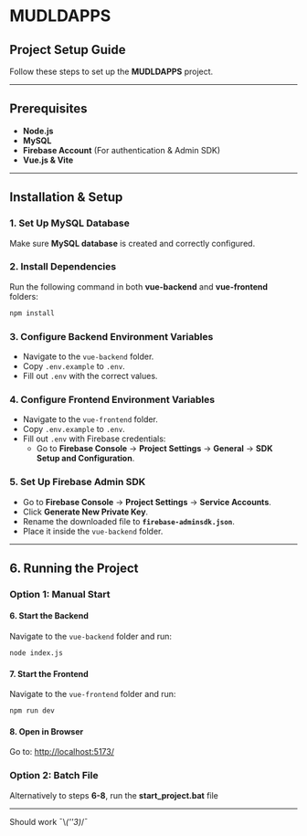 # MUDLDAPPS

## Project Setup Guide

Follow these steps to set up the **MUDLDAPPS** project.

---

## Prerequisites

- **Node.js**
- **MySQL**
- **Firebase Account** (For authentication & Admin SDK)
- **Vue.js & Vite**

---

## Installation & Setup

### 1. Set Up MySQL Database
Make sure **MySQL database** is created and correctly configured.

### 2. Install Dependencies
Run the following command in both **vue-backend** and **vue-frontend** folders:
```sh
npm install
```

### 3. Configure Backend Environment Variables
- Navigate to the `vue-backend` folder.
- Copy `.env.example` to `.env`.
- Fill out `.env` with the correct values.

### 4. Configure Frontend Environment Variables
- Navigate to the `vue-frontend` folder.
- Copy `.env.example` to `.env`.
- Fill out `.env` with Firebase credentials:
  - Go to **Firebase Console** → **Project Settings** → **General** → **SDK Setup and Configuration**.

### 5. Set Up Firebase Admin SDK
- Go to **Firebase Console** → **Project Settings** → **Service Accounts**.
- Click **Generate New Private Key**.
- Rename the downloaded file to **`firebase-adminsdk.json`**.
- Place it inside the `vue-backend` folder.

---

## 6. Running the Project

### Option 1: Manual Start
#### 6. Start the Backend
Navigate to the `vue-backend` folder and run:
```sh
node index.js
```

#### 7. Start the Frontend
Navigate to the `vue-frontend` folder and run:
```sh
npm run dev
```

#### 8. Open in Browser
Go to: [http://localhost:5173/](http://localhost:5173/)

### Option 2: Batch File
Alternatively to steps **6-8**, run the **start_project.bat** file

---
Should work ¯\\_(''3)_/¯
